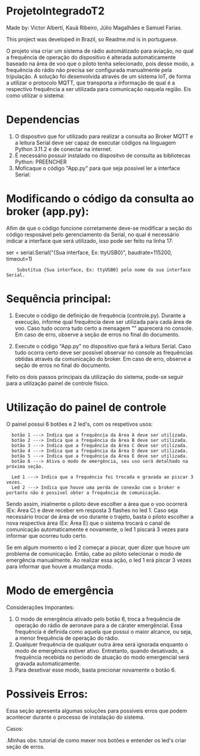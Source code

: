 # ProjetoIntegradoT2

Made by: Victor Alberti, Kauâ Ribeiro, Júlio Magalhães e Samuel Farias.

This project was developed in Brazil, so Readme.md is in portuguese.

O projeto visa criar um sistema de rádio automátizado para aviação, no qual a frequência de operação do dispositivo é alterada automaticamente baseado na área de voo que o piloto tenha selecionado, pois desse modo, a frequência do rádio não precisa ser configurada manualmente pela tripulação. A solução foi desenvolvida através de um sistema IoT, de forma a utilizar o protocolo MQTT, que transporta a informação de qual é a respectivo frequência a ser utilizada para comunicação naquela região. Eis como utilizar o sistema:

# Dependencias

1. O dispositvo que for utilizado para realizar a consulta ao Broker MQTT e a leitura Serial deve ser capaz de executar códigos na linguagem Python 3.11.2 e de conectar na internet.
2. É necessário possuir instalado no dispositvo de consulta as bibliotecas Python: PREENCHER
3. Moficaque o código "App.py" para que seja possivel ler a interface Serial:

  # Modificando o código da consulta ao broker (app.py):
  
  Afim de que o código funcione corretamente deve-se modificar a seção do código resposável pelo gerenciamento da Serial, no qual é necessário indicar a interface que será utilizado, isso pode ser feito na linha 17:
  
  ser = serial.Serial("{Sua interface, Ex: ttyUSB0}", baudrate=115200, timeout=1)
  
        Substitua {Sua interface, Ex: ttyUSB0} pelo nome da sua interface Serial.

# Sequência principal:

1. Execute o código de definição de frequência (controle.py). Durante a execução, informe qual frequência deve ser utilizada para cada área de voo.
Caso tudo ocorra tudo certo a mensagem "" aparecerá no console. Em caso de erro, observe a seção de erros no final do documento.

2. Execute o código "App.py" no dispositivo que fará a leitura Serial.
Caso tudo ocorra certo deve ser possivel observar no console as frequências obtidas através da comunicação do broker. Em caso de erro, observe a seção de erros no final do documento.

Feito os dois passos principais da utilização do sistema, pode-se seguir para a utilização painel de controle físico.

# Utilização do painel de controle

O painel possui 6 botões e 2 led's, com os respetivos usos:
      
      botão 1 ---> Indica que a frequência da Área A deve ser utilizada.
      botão 2 ---> Indica que a frequência da Área B deve ser utilizada.
      botão 3 ---> Indica que a frequência da Área C deve ser utilizada.
      botão 4 ---> Indica que a frequência da Área D deve ser utilizada.
      botão 5 ---> Indica que a frequência da Área E deve ser utilizada.
      botão 6 ---> Ativa o modo de emergência, seu uso será detalhado na próxima seção.

      Led 1 ---> Indica que a frequência foi trocada e gravada ao piscar 3 vezes.
      Led 2 ---> Indica que houve uma perda de conexão com o broker e portanto não é possivel obter a frequência de comunicação.

Sendo assim, inialmente o piloto deve escolher a área que o voo ocorrerá (Ex: Área C) e deve receber em resposta 3 flashes no led 1. Caso seja necessário trocar de área de voo durante o trajeto, basta o piloto escolher a nova respectiva área (Ex: Área E) que o sistema trocará o canal de comunicação automaticamente e novamente, o led 1 piscará 3 vezes para informar que ocorreu tudo certo.

Se em algum momento o led 2 começar a piscar, quer dizer que houve um problema de comunicação. Então, cabe ao piloto selecionar o modo de emergência manualmente. Ao realizar essa ação, o led 1 erá piscar 3 vezes para informar que houve a mudança modo.

# Modo de emergência

Considerações Imporantes:

1. O modo de emergência ativado pelo botão 6, troca a frequência de operação do rádio de aeronave para a de cárater emergêncial. Essa frequência é definida como aquela que possui o maior alcance, ou seja, a menor frequência de operação do rádio.
2. Qualquer frequência de qualquer outra área será ignorada enquanto o modo de emergência estiver ativo. Entretanto, quando desativado, a frequência recebida no periodo de atuação do modo emergencial será gravada automaticamente.
3. Para desetivar esse modo, basta precionar novamente o botão 6.

# Possiveis Erros:

Essa seção apresenta algumas soluções para possiveis erros que podem acontecer durante o processo de instalação do sistema.

Casos:




.Minhas obs:
tutorial de como mexer nos botões e entender os led's
criar seção de erros.
